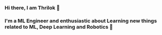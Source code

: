 ### Hi there, I am Thrilok 👋

### I'm a ML Engineer and enthusiastic about Learning new things related to ML, Deep Learning and Robotics 🤖

<!--
**Thrilok28021996/Thrilok28021996** is a ✨ _special_ ✨ repository because its `README.md` (this file) appears on your GitHub profile.

Here are some ideas to get you started:

- 🔭 I’m currently working on yolov8
- 🌱 I’m currently learning Deep Learning, Aritifical Neural Networks, Machine Learning
- 👯 I’m looking to collaborate with others
- 📫 How to reach me: By email thrilokemmadisetty@protonmail.com
- 🥅 2023 Goals: Contribute to open source projects
- ⚡ Fun fact: I love to watch anime, listen to music, reading books



<details>
  <summary>:zap: GitHub Stats</summary>

  <img align="left" alt="Thrilok emmadisetty's GitHub Stats" src="ggithub-readme-stats-phi-pearl-27.vercel.app
api?username=Thrilok28021996&show_icons=true&hide_border=false&title_color=ff652f&icon_color=FFE400&bg_color=09131B&text_color=ffffff&border_color=0c1a25" />

</details>
